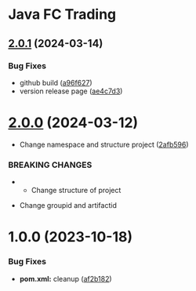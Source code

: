 # Java FC Trading

## [2.0.1](https://github.com/SSI-Securities-Corporation/java-fctrading/compare/v2.0.0...v2.0.1) (2024-03-14)


### Bug Fixes

* github build ([a96f627](https://github.com/SSI-Securities-Corporation/java-fctrading/commit/a96f627d4410c522515bd8d0589dcacfcdb90880))
* version release page ([ae4c7d3](https://github.com/SSI-Securities-Corporation/java-fctrading/commit/ae4c7d3e6faeb0115dc7d9a6f8789f6fa7222aed))

# [2.0.0](https://github.com/SSI-Securities-Corporation/java-fctrading/compare/v1.0.0...v2.0.0) (2024-03-12)


* Change namespace and structure project ([2afb596](https://github.com/SSI-Securities-Corporation/java-fctrading/commit/2afb596335692fe47bc96649fc16aa0cc7806e33))


### BREAKING CHANGES

* - Change structure of project
- Change groupid and artifactid

# 1.0.0 (2023-10-18)


### Bug Fixes

* **pom.xml:** cleanup ([af2b182](https://github.com/SSI-Securities-Corporation/java-fctrading/commit/af2b182655504cc4b51dbf15b99c5af275f19b8f))
